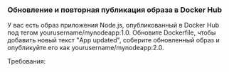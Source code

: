 
### Обновление и повторная публикация образа в Docker Hub

У вас есть образ приложения Node.js, опубликованный в Docker Hub под тегом yourusername/mynodeapp:1.0. Обновите Dockerfile, чтобы добавить новый текст "App updated", соберите обновленный образ и опубликуйте его как yourusername/mynodeapp:2.0.

Требования:
